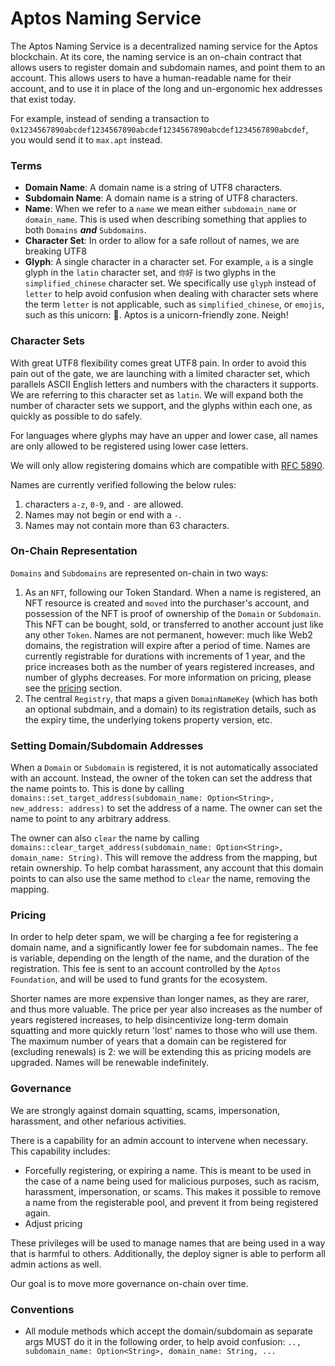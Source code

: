 # Aptos Naming Service

The Aptos Naming Service is a decentralized naming service for the Aptos blockchain.
At its core, the naming service is an on-chain contract that allows users to register domain and subdomain names, and
point them to an account. This allows users to have a human-readable name for their account, and to use it in place of
the long and un-ergonomic hex addresses that exist today.

For example, instead of sending a transaction to `0x1234567890abcdef1234567890abcdef1234567890abcdef1234567890abcdef`,
you would send it to `max.apt` instead.

### Terms

- **Domain Name**: A domain name is a string of UTF8 characters.
- **Subdomain Name**: A domain name is a string of UTF8 characters.
- **Name**: When we refer to a `name` we mean either `subdomain_name` or `domain_name`.
  This is used when describing something that applies to both `Domains` _**and**_ `Subdomains`.
- **Character Set**: In order to allow for a safe rollout of names, we are breaking UTF8
- **Glyph**: A single character in a character set. For example, `a` is a single glyph in the `latin` character set,
  and `你好` is two glyphs in the `simplified_chinese` character set. We specifically use `glyph` instead of `letter` to
  help avoid confusion when dealing with character sets where the term `letter` is not applicable, such
  as `simplified_chinese`, or `emojis`, such as this unicorn: 🦄. Aptos is a unicorn-friendly zone. Neigh!

### Character Sets

With great UTF8 flexibility comes great UTF8 pain. In order to avoid this pain out of the gate, we are launching with a
limited character set, which parallels ASCII English letters and numbers with the characters it supports. We are
referring to
this character set as `latin`.
We will expand both the number of character sets we support, and the glyphs within each one, as quickly as possible to
do safely.

For languages where glyphs may have an upper and lower case, all names are only allowed to be registered using lower
case letters.

We will only allow registering domains which are compatible with [RFC 5890](https://www.rfc-editor.org/rfc/rfc5890).

Names are currently verified following the below rules:

1. characters `a-z`, `0-9`, and `-` are allowed.
2. Names may not begin or end with a `-`.
3. Names may not contain more than 63 characters.

### On-Chain Representation

`Domains` and `Subdomains` are represented on-chain in two ways:

1. As an `NFT`, following our Token Standard. When a name is registered, an NFT resource is created and `moved` into the
   purchaser's account, and possession of the NFT is proof of ownership of the `Domain` or `Subdomain`. This NFT can be
   bought, sold, or transferred to another account just like any other `Token`. Names are not permanent, however: much
   like Web2 domains, the registration will expire after a period of time. Names are currently registrable for durations
   with increments of 1 year, and the price increases both as the number of years registered increases, and number of
   glyphs decreases. For more information on pricing, please see the [pricing](#pricing) section.
2. The central `Registry`, that maps a given `DomainNameKey` (which has both an optional subdmain, and a domain) to its
   registration details, such as the expiry time, the underlying tokens property version, etc.

### Setting Domain/Subdomain Addresses

When a `Domain` or `Subdomain` is registered, it is not automatically associated with an account. Instead, the owner of
the token can set the address that the name points to. This is done by
calling `domains::set_target_address(subdomain_name: Option<String>, new_address: address)` to set the address of a name.
The owner can set the name to point to any arbitrary address.

The owner can also `clear` the name by
calling `domains::clear_target_address(subdomain_name: Option<String>, domain_name: String)`. This will remove the address
from the mapping, but retain ownership. To help combat harassment, any account that this domain points to can also use
the same method to `clear` the name, removing the mapping.

### Pricing

In order to help deter spam, we will be charging a fee for registering a domain name, and a significantly lower fee for
subdomain names..
The fee is variable, depending on the length of the name, and the duration of the registration.
This fee is sent to an account controlled by the `Aptos Foundation`, and will be used to fund grants for the ecosystem.

Shorter names are more expensive than longer names, as they are rarer, and thus more valuable.
The price per year also increases as the number of years registered increases, to help disincentivize long-term domain
squatting and more quickly return 'lost' names to those who will use them.
The maximum number of years that a domain can be registered for (excluding renewals) is 2: we will be extending this as
pricing models are upgraded. Names will be renewable indefinitely.

### Governance

We are strongly against domain squatting, scams, impersonation, harassment, and other nefarious activities.

There is a capability for an admin account to intervene when necessary. This capability includes:

- Forcefully registering, or expiring a name. This is meant to be used in the case of a name being used for malicious
  purposes, such as racism, harassment, impersonation, or scams. This makes it possible to remove a name from the
  registerable pool, and prevent it from being registered again.
- Adjust pricing

These privileges will be used to manage names that are being used in a way that is harmful to others.
Additionally, the deploy signer is able to perform all admin actions as well.

Our goal is to move more governance on-chain over time.

### Conventions

- All module methods which accept the domain/subdomain as separate args MUST do it in the following order, to help
  avoid confusion: `.., subdomain_name: Option<String>, domain_name: String, ...`